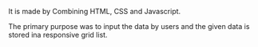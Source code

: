 It is made by Combining HTML, CSS and Javascript.

The primary purpose was to input the data by users and the given data is stored ina responsive grid list.